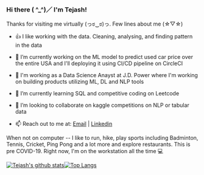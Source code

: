 ### Hi there ( ^_^)／  I'm Tejash!

Thanks for visiting me virtually (っಠ‿ಠ)っ. Few lines about me (☆▽☆)

- 👍   I like working with the data. Cleaning, analysing, and finding pattern in the data

- 🔭   I’m currently working on the ML model to predict used car price over the entire USA and I'll deploying it using CI/CD pipeline on CircleCI

- 💼   I'm working as a Data Science Anayst at J.D. Power where I'm working on building products utilizing ML, DL and NLP tools

- 🌱   I’m currently learning SQL and competitive coding on Leetcode

- 👯   I’m looking to collaborate on kaggle competitions on NLP or tabular data 

- 📫   Reach out to me at: [Email](stejash15@gmail.com) | [Linkedin](https://www.linkedin.com/in/tejash-shah/)


When not on computer -- I like to run, hike, play sports including Badminton, Tennis, Cricket, Ping Pong and a lot more and explore restaurants. This is pre COVID-19. Right now, I'm on the workstation all the time 💻 

[![Tejash's github stats](https://github-readme-stats.vercel.app/api?username=Tejash-Shah&count_private=true&show_icons=true&theme=radical)](https://github.com/Tejash-Shah/github-readme-stats)[![Top Langs](https://github-readme-stats.vercel.app/api/top-langs/?username=Tejash-Shah&layout=compact&theme=radical)](https://github.com/Tejash-Shah/github-readme-stats)
